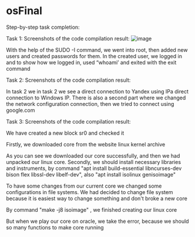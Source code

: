 # osFinal
Step-by-step task completion:

Task 1:
Screenshots of the code compilation result:
![image](https://user-images.githubusercontent.com/93382898/221348788-b83a2124-179f-4381-ade0-b91167560e0a.png)

 
 

With the help of the SUDO -I command, we went into root, then added new users and created passwords for them. In the created user, we logged in and to show how we logged in, used “whoami’ and exited with the exit command

Task 2:
Screenshots of the code compilation result:
 
 
 
 

In task 2 we in task 2 we see a direct connection to Yandex using IPa direct connection to Windows IP. There is also a second part where we changed the network configuration connection, then we tried to connect using google.com

Task 3:
Screenshots of the code compilation result:
 
We have created a new block sr0 and checked it

 

Firstly, we downloaded core from the website linux kernel archive

 

As you can see we downloaded our core successfully, and then we had unpacked our linux core. Secondly, we should install necessary libraries and instruments, by command "apt install build-essential libncurses-dev bison flex libssl-dev libelf-dev", also "apt install isolinux genisoimage"

 

To have some changes from our current core we changed some configurations in file systems. We had decided to change file system because it is easiest way to change something and don't broke a new core

 

 

By command "make -j8 isoimage" , we finished creating our linux core

 

But when we play our core on oracle, we take the error, because we should so many functions to make core running
